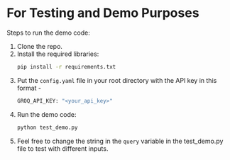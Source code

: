 # For Testing and Demo Purposes 

Steps to run the demo code:

1. Clone the repo.
2. Install the required libraries:
   ```bash
   pip install -r requirements.txt
   ```
3. Put the `config.yaml` file in your root directory with the API key in this format - 
   ```bash
   GROQ_API_KEY: "<your_api_key>"
   ```
3. Run the demo code:
   ```bash
   python test_demo.py
   ```
4. Feel free to change the string in the `query` variable in the test_demo.py file to test with different inputs.